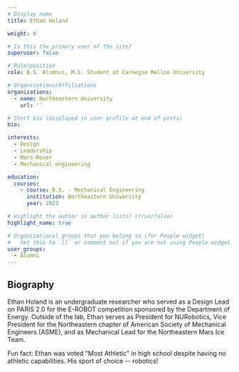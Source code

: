 ```yaml
---
# Display name
title: Ethan Holand

weight: 8

# Is this the primary user of the site?
superuser: false

# Role/position
role: B.S. Alumnus, M.S. Student at Carnegie Mellon University

# Organizations/Affiliations
organizations:
  - name: Northeastern University
    url: ''

# Short bio (displayed in user profile at end of posts)
bio:

interests:
  - Design
  - Leadership
  - Mars Rover  
  - Mechanical engineering

education:
  courses:
    - course: B.S. - Mechanical Engineering
      institution: Northeastern University
      year: 2023

# Highlight the author in author lists? (true/false)
highlight_name: true

# Organizational groups that you belong to (for People widget)
#   Set this to `[]` or comment out if you are not using People widget.
user_groups:
  - Alumni
---
```


## Biography

Ethan Holand is an undergraduate researcher who served as a Design Lead on PARIS 2.0 for the E-ROBOT competition sponsored by the Department of Energy. Outside of the lab, Ethan serves as President for NURobotics, Vice President for the Northeastern chapter of American Society of Mechanical Engineers (ASME), and as Mechanical Lead for the Northeastern Mars Ice Team.

Fun fact: Ethan was voted "Most Athletic" in high school despite having no athletic capabilities. His sport of choice -- robotics!
